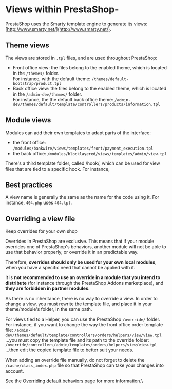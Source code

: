 # Views within PrestaShop-

PrestaShop uses the Smarty template engine to generate its views: [http://www.smarty.net/](http://www.smarty.net/).

## Theme views <a href="#viewswithinprestashop-themeviews" id="viewswithinprestashop-themeviews"></a>

The views are stored in `.tpl` files, and are used throughout PrestaShop:

* Front office view: the files belong to the enabled theme, which is located in the `/themes/` folder.\
  For instance, with the default theme: `/themes/default-bootstrap/product.tpl`
* Back office view: the files belong to the enabled theme, which is located in the `/admin-dev/themes/` folder.\
  For instance, the the default back office theme: `/admin-dev/themes/default/template/controllers/products/information.tpl`

## Module views <a href="#viewswithinprestashop-moduleviews" id="viewswithinprestashop-moduleviews"></a>

Modules can add their own templates to adapt parts of the interface:

* the front office: `/modules/bankwire/views/templates/front/payment_execution.tpl`
* the back office: `/modules/blocklayered/views/templates/admin/view.tpl`

There's a third template folder, called /hook/, which can be used for view files that are tied to a specific hook. For instance,

## Best practices <a href="#viewswithinprestashop-bestpractices" id="viewswithinprestashop-bestpractices"></a>

A view name is generally the same as the name for the code using it. For instance, `404.php` uses `404.tpl`.

## Overriding a view file <a href="#viewswithinprestashop-overridingaviewfile" id="viewswithinprestashop-overridingaviewfile"></a>

Keep overrides for your own shop

Overrides in PrestaShop are exclusive. This means that if your module overrides one of PrestaShop's behaviors, another module will not be able to use that behavior properly, or override it in an predictable way.

Therefore, **overrides should only be used for your own local modules**, when you have a specific need that cannot be applied with it.

It is **not recommended to use an override in a module that you intend to distribute** (for instance through the PrestaShop Addons marketplace), and **they are forbidden in partner modules**.

As there is no inheritance, there is no way to override a view. In order to change a view, you must rewrite the template file, and place it in your theme/module's folder, in the same path.

For views tied to a Helper, you can use the PrestaShop `/override/` folder.\
For instance, if you want to change the way the front office order template file: `/admin-dev/themes/default/template/controllers/orders/helpers/view/view.tpl`\
...you must copy the template file and its path to the override folder: `/override/controllers/admin/templates/orders/helpers/view/view.tpl`\
...then edit the copied template file to better suit your needs.

When adding an override file manually, do not forget to delete the `/cache/class_index.php` file so that PrestaShop can take your changes into account.

See the [Overriding default behaviors](http://doc.prestashop.com/display/PS16/Overriding+default+behaviors) page for more information.\
